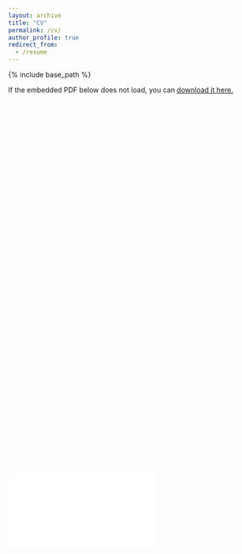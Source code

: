 ```yaml
---
layout: archive
title: "CV"
permalink: /cv/
author_profile: true
redirect_from:
  - /resume
---
```


{% include base_path %}

If the embedded PDF below does not load, you can
<u>
  <a href="https://github.com/r0667002/r0667002.github.io/blob/master/files/Resume_Tibo_Geenen_jul22.pdf">download it here.</a>
</u>
<br>
<div class="fluid-width-video-wrapper" style="padding-top: 150%;">
  <embed src="/files/Resume_Tibo_Geenen_jul22.pdf" type="application/pdf" id="fitvid0">
</div>
